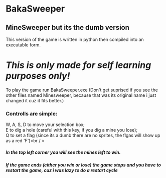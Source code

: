 # BakaSweeper
## MineSweeper but its the dumb version
This version of the game is written in python then compiled into an executable form.<br />
# ***This is only made for self learning purposes only!***

To play the game run BakaSweeper.exe (Don't get suprised if you see the other files named Minesweeper, because that was its original name i just changed it cuz it fits better.)<br />
### Controlls are simple:<br />
W, A, S, D to move your selection box;<br />
E to dig a hole (careful with this key, if you dig a mine you lose);<br />
Q to set a flag (since its a dumb there are no sprites, the flgas will show up as a red 'F')<br / >

##### In the top left corner you will see the mines left to win.<br />
##### If the game ends (either you win or lose) the game stops and you have to restart the game, cuz i was lazy to do a restart cycle
